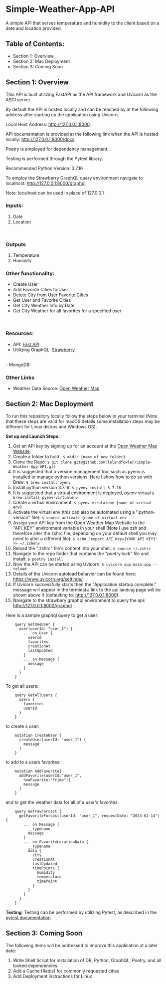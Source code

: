 # Simple-Weather-App-API
<p>A simple API that serves temperature and humidity to the client based on a date and location provided.</p>

## Table of Contents:
- Section 1: Overview
- Section 2: Mac Deployment
- Section 3: Coming Soon

## Section 1: Overview
This API is built utilizing FastAPI as the API framework and Uvicorn as the ASGI server.</p>
By default the API is hosted locally and can be reached by at the following address after starting up the application using Uvicorn.</p>
Local Host Address: http://127.0.0.1:8000.

API documentation is provided at the following link when the API is hosted locally: http://127.0.0.1:8000/docs.

Poetry is employed for dependency management.

Testing is performed through the Pytest library.

Recommended Python Version: 3.7.16

To employ the Strawberry GraphQL query environment navigate to localhost: http://127.0.0.1:8000/graphql

Note: localhost can be used in place of 127.0.0.1

### Inputs:
1. Date
2. Location
<br>

### Outputs
1. Temperature
2. Humidity


### Other functionality:
- Create User
- Add Favorite Cities to User
- Delete City from User Favorite Cities
- Get User and Favorite Cities
- Get City Weather Info by Date
- Get City Weather for all favorites for a specified user
<br>

### Resources:
- API: [Fast API](https://fastapi.tiangolo.com)<br>
- Utilizing GraphQL: [Strawberry](https://strawberry.rocks)<br>
<br>
- MongoDB: 

### Other Links
- Weather Data Source: [Open Weather Map](https://home.openweathermap.org/api_keys)<br>

## Section 2: Mac Deployment
<p>To run this repository locally follow the steps below in your terminal (Note that these steps are valid for macOS details some installation steps may be different for Linux distros and Windows OS).</p>



__Set up and Launch Steps:__
1. Get an API key by signing up for an account at the [Open Weather Map Website](https://home.openweathermap.org/api_keys). 
2. Create a folder to hold : ```$ mkdir {name of new folder}```<br>
3. Clone the Repo: ```$ git clone git@github.com:lelandfowler/Simple-Weather-App-API.git```
4. It is suggested that a version management tool such as pyenv is installed to manage python versions.  Here I show how to do so with Brew: ```$ brew install pyenv```
5. Install python version 3.7.16: ```$ pyenv install 3.7.16```
6. It is suggested that a virtual environment is deployed, pyenv virtual ```$ brew install pyenv-virtualenv```
7. Create a virtual environment: ```$ pyenv virutalenv {name of virtual env}```
8. Activate the virtual env (this can also be automated using a ".python-version" file): ```$ source activate {name of virtual env```
9. Assign your API key from the Open Weather Map Website to the "API_KEY" environment variable in your shell (Note I use zsh and therefore alter the zshrc file, depending on your default shell you may need to alter a different file): ```$ echo 'export API_Key={YOUR API KEY}' >> ~/.zshenv```
10. Reload the ".zshrc" file's content into your shell: ```$ source ~/.zshrc```
11. Navigate to the repo folder that contains the "poetry.lock" file and install: ```$ poetry install```
12. Now the API can be started using Uvicorn: ```$ uvicorn app.main:app --reload```
13. Details of the Uvicorn autoload behavior can be found here: https://www.uvicorn.org/settings/
14. If Uvicorn successfully starts then the "Application startup complete." message will appear in the terminal a link to the api landing page will be shown above it (defaulting to:  http://127.0.0.1:8000)
15. Navigate to the strawbery graphql environment to query the api: http://127.0.0.1:8000/graphql

Here is a sample graphql query to get a user: 
```
    query GetOneUser {
      user(userId: "user_1") {
        ... on User {
          userId
          favorites
          creationAt
          lastUpdated
        }
        ... on Message {
          message
        }
      }
    }
```

To get all users:
```
    query GetAllUsers {
      users {
        favorites
        userId
      }
    }
```

to create a user:
```
    mutation CreateUser {
      createUser(userId: "user_1") {
        message
      }
    }
```

to add to a users favorites:
```
    mutation AddFavorite{
      addFavorite(userId:"user_1", 
        newFavorite:"Frimp"){
        message
      }
    }
```

and to get the weather data for all of a user's favorites:
```
    query GetFavForcast {
      getFavoriteForcast(userId: "user_1", requestDate: "2023-02-14") {
        ... on Message {
          __typename
          message
        }
        ... on FavoriteLocationData {
          __typename
          data {
            city
            creationAt
            lastUpdated
            timePoints {
              humidity
              temperature
              timePoint
            }
          }
        }
      }
    }
```

__Testing__: Testing can be performed by utilizing Pytest, as described in the [pytest documentation](https://docs.pytest.org/en/7.1.x/how-to/usage.html).

## Section 3: Coming Soon
The following items will be addressed to improve this application at a later date:
1. Write Shell Script for installation of DB, Python, GraphQL, Poetry, and all locked dependencies.
2. Add a Cache (Redis) for commonly requested cities
3. Add Deployment instructions for Linux